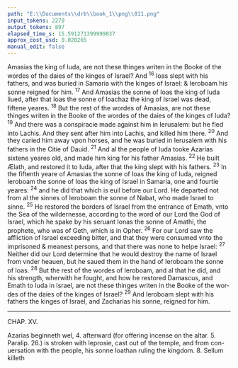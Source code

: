 ```yaml
---
path: "E:\\Documents\\drb\\book_1\\png\\811.png"
input_tokens: 2270
output_tokens: 897
elapsed_time_s: 15.591271399999037
approx_cost_usd: 0.020265
manual_edit: false
---
```

Amasias the king of Iuda, are not these thinges writen in the
Booke of the wordes of the daies of the kinges of Israel? And
<sup>16</sup> Ioas slept with his fathers, and was buried in Samaria with the
kinges of Israel: & Ieroboam his sonne reigned for him. <sup>17</sup> And
Amasias the sonne of Ioas the king of Iuda liued, after that
Ioas the sonne of Ioachaz the king of Israel was dead, fiftene
yeares. <sup>18</sup> But the rest of the wordes of Amasias, are not
these thinges writen in the Booke of the wordes of the daies
of the kinges of Iuda? <sup>19</sup> And there was a conspiracie made
against him in Ierusalem: but he fled into Lachis. And they
sent after him into Lachis, and killed him there. <sup>20</sup> And they
caried him away vpon horses, and he was buried in Ierusalem
with his fathers in the Citie of Dauid. <sup>21</sup> And al the people of
Iuda tooke Azarias sixtene yeares old, and made him king for
his father Amasias. <sup>22</sup> He built Ælath, and restored it to Iuda,
after that the king slept with his fathers. <sup>23</sup> In the fiftenth
yeare of Amasias the sonne of Ioas the king of Iuda, reigned
Ieroboam the sonne of Ioas the king of Israel in Samaria, one
and fourtie yeares: <sup>24</sup> and he did that which is euil before
our Lord. He departed not from al the sinnes of Ieroboam
the sonne of Nabat, who made Israel to sinne. <sup>25</sup> He restored
the borders of Israel from the entrance of Emath, vnto the Sea
of the wildernesse, according to the word of our Lord the
God of Israel, which he spake by his seruant Ionas the sonne of
Amathi, the prophete, who was of Geth, which is in Opher.
<sup>26</sup> For our Lord saw the affliction of Israel exceeding bitter,
and that they were consumed vnto the imprisoned & meanest
persons, and that there was none to helpe Israel: <sup>27</sup> Neither
did our Lord determine that he would destroy the name of
Israel from vnder heauen, but he saued them in the hand of
Ieroboam the sonne of Ioas. <sup>28</sup> But the rest of the wordes of
Ieroboam, and al that he did, and his strength, wherwith he
fought, and how he restored Damascus, and Emath to Iuda in
Israel, are not these thinges writen in the Booke of the wor-
des of the daies of the kinges of Israel? <sup>29</sup> And Ieroboam slept
with his fathers the kinges of Israel, and Zacharias his sonne,
reigned for him.

<hr>

CHAP. XV.

<aside>Azarias beginneth wel, 4. afterward (for offering incense on the altar. 5.
Paralip. 26.) is stroken with leprosie, cast out of the temple, and from con-
uersation with the people, his sonne Ioathan ruling the kingdom. 8. Sellum
killeth</aside>

[^1]: Amos. 1.